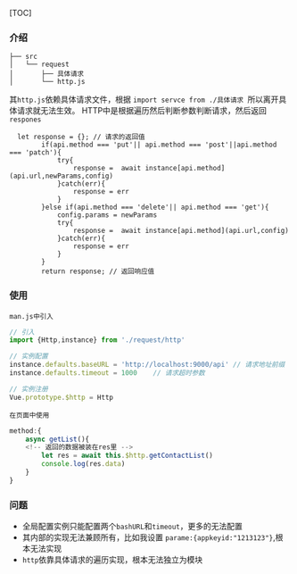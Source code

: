 [TOC]
### 介绍
```
├── src
│   └── request
│       ├── 具体请求
│       └── http.js
```
其`http.js`依赖具体请求文件，根据 `import servce from ./具体请求 `所以离开具体请求就无法生效。
HTTP中是根据遍历然后判断参数判断请求，然后返回`respones`

```
  let response = {}; // 请求的返回值
        if(api.method === 'put'|| api.method === 'post'||api.method === 'patch'){
            try{
                response =  await instance[api.method](api.url,newParams,config)
            }catch(err){
                response = err
            }
        }else if(api.method === 'delete'|| api.method === 'get'){
            config.params = newParams
            try{
                response =  await instance[api.method](api.url,config)
            }catch(err){
                response = err
            }
        }
        return response; // 返回响应值
```


### 使用
`man.js中引入`
```js
// 引入
import {Http,instance} from './request/http'

// 实例配置
instance.defaults.baseURL = 'http://localhost:9000/api' // 请求地址前缀
instance.defaults.timeout = 1000    // 请求超时参数

// 实例注册
Vue.prototype.$http = Http


```
`在页面中使用`
```js
method:{
	async getList(){
	<!-- 返回的数据被装在res里 -->
		let res = await this.$http.getContactList()
		console.log(res.data)
	}
}

```


### 问题
* 全局配置实例只能配置两个`bashURL`和`timeout`，更多的无法配置
* 其内部的实现无法兼顾所有，比如我设置 `parame:{appkeyid:"1213123"}`,根本无法实现
*  `http`依靠具体请求的遍历实现，根本无法独立为模块
